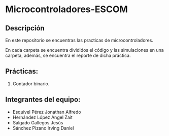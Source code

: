 # Microcontroladores-ESCOM

## Descripción
En este repositorio se encuentras las practicas de microcontroladores.

En cada carpeta se encuentra divididos el código y las simulaciones en una carpeta, además, se encuentra el reporte de dicha práctica.

## Prácticas:
1. Contador binario.

## Integrantes del equipo:
- Esquivel Pérez Jonathan Alfredo
- Hernández López Ángel Zait
- Salgado Gallegos Jesús
- Sánchez Pizano Irving Daniel